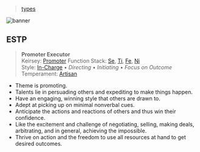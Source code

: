 > [types](../)

![banner](/mbti/photos/banner.png)

## ESTP

> **Promoter Executor**  
> Keirsey: [Promoter](/mbti/keirsey/estp)
> Function Stack:
> [Se](/mbti/functions/se),
> [Ti](/mbti/functions/ti),
> [Fe](/mbti/functions/fe),
> [Ni](/mbti/functions/ni)  
> Style: [In-Charge](/mbti/styles/in-charge) &bull;
> _Directing_ &bull; _Initiating_ &bull; _Focus on Outcome_  
> Temperament: [Artisan](/mbti/temperaments/artisans)

* Theme is promoting.
* Talents lie in persuading others and expediting to make things happen.
* Have an engaging, winning style that others are drawn to.
* Adept at picking up on minimal nonverbal cues.
* Anticipate the actions and reactions of others and thus win their confidence.
* Like the excitement and challenge of negotiating, selling, making deals, arbitrating, and in general, achieving the impossible.
* Thrive on action and the freedom to use all resources at hand to get desired outcomes.
